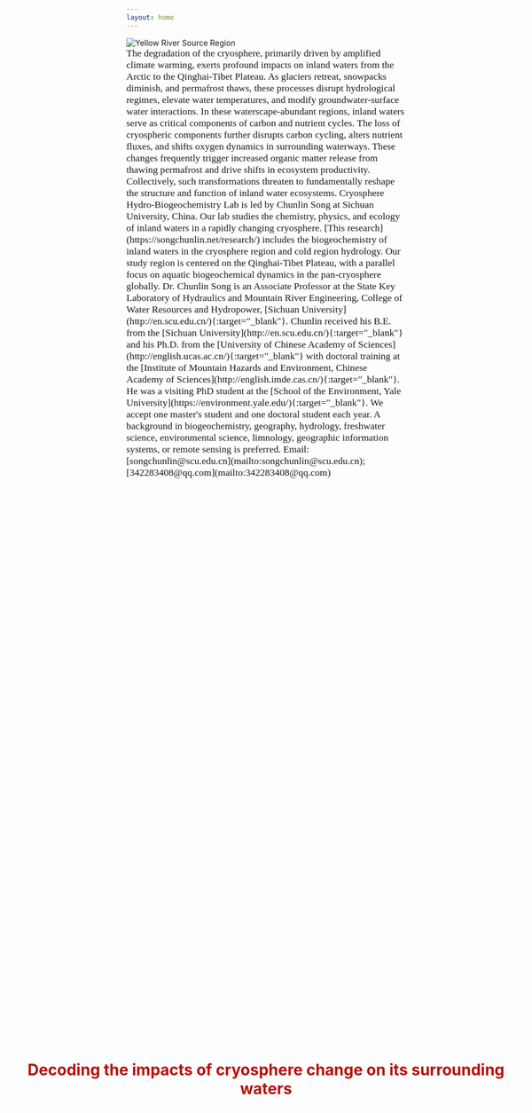 ```yaml
---
layout: home
---
```


<div class="full-width-container">
  <img class="full-width-image" src="http://songchunlin.net/files/images/Yellow_river_source_region.jpg" alt="Yellow River Source Region">
  <div style="
    position: absolute;
    top: 50%;
    left: 50%;
    transform: translate(-50%, -50%);
    width: 100vw;
    background-color: rgba(255, 255, 255, 0.4);
    color: #b4100a;
    text-align: center;
    padding: 0.5em;
    font-size: 2em;
    font-weight: bold;
  ">
    Decoding the impacts of cryosphere change on its surrounding waters
  </div>
</div>

<span style="font-family: Georgia, Kaiti; font-size: 1.1rem;">
The degradation of the cryosphere, primarily driven by amplified climate warming, exerts profound impacts on inland waters from the Arctic to the Qinghai-Tibet Plateau. As glaciers retreat, snowpacks diminish, and permafrost thaws, these processes disrupt hydrological regimes, elevate water temperatures, and modify groundwater-surface water interactions. In these waterscape-abundant regions, inland waters serve as critical components of carbon and nutrient cycles. The loss of cryospheric components further disrupts carbon cycling, alters nutrient fluxes, and shifts oxygen dynamics in surrounding waterways. These changes frequently trigger increased organic matter release from thawing permafrost and drive shifts in ecosystem productivity. Collectively, such transformations threaten to fundamentally reshape the structure and function of inland water ecosystems.</span> 

<span style="font-family: Georgia, Kaiti; font-size: 1.1rem;">
Cryosphere Hydro-Biogeochemistry Lab is led by Chunlin Song at Sichuan University, China. Our lab studies the chemistry, physics, and ecology of inland waters in a rapidly changing cryosphere. [This research](https://songchunlin.net/research/) includes the biogeochemistry of inland waters in the cryosphere region and cold region hydrology. Our study region is centered on the Qinghai-Tibet Plateau, with a parallel focus on aquatic biogeochemical dynamics in the pan-cryosphere globally. </span>

<span style="font-family: Georgia, Kaiti; font-size: 1.1rem;">
Dr. Chunlin Song is an Associate Professor at the State Key Laboratory of Hydraulics and Mountain River Engineering, College of Water Resources and Hydropower, [Sichuan University](http://en.scu.edu.cn/){:target="_blank"}. Chunlin received his B.E. from the [Sichuan University](http://en.scu.edu.cn/){:target="_blank"} and his Ph.D. from the [University of Chinese Academy of Sciences](http://english.ucas.ac.cn/){:target="_blank"} with doctoral training at the [Institute of Mountain Hazards and Environment, Chinese Academy of Sciences](http://english.imde.cas.cn/){:target="_blank"}. He was a visiting PhD student at the [School of the Environment, Yale University](https://environment.yale.edu/){:target="_blank"}. </span>

<span style="font-family: Georgia, Kaiti; font-size: 1.1rem;">
We accept one master's student and one doctoral student each year. A background in biogeochemistry, geography, hydrology, freshwater science, environmental science, limnology, geographic information systems, or remote sensing is preferred.</span>

<span style="font-family: Georgia, Kaiti; font-size: 1.1rem;">
Email: [songchunlin@scu.edu.cn](mailto:songchunlin@scu.edu.cn); [342283408@qq.com](mailto:342283408@qq.com)
</span>

